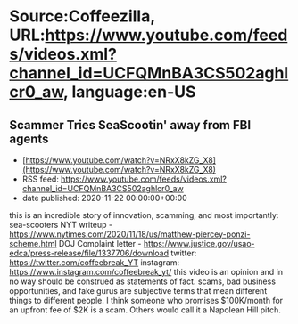 # Source:Coffeezilla, URL:https://www.youtube.com/feeds/videos.xml?channel_id=UCFQMnBA3CS502aghlcr0_aw, language:en-US

## Scammer Tries SeaScootin' away from FBI agents
 - [https://www.youtube.com/watch?v=NRxX8kZG_X8](https://www.youtube.com/watch?v=NRxX8kZG_X8)
 - RSS feed: https://www.youtube.com/feeds/videos.xml?channel_id=UCFQMnBA3CS502aghlcr0_aw
 - date published: 2020-11-22 00:00:00+00:00

this is an incredible story of innovation,  scamming, and most importantly: sea-scooters
NYT writeup - https://www.nytimes.com/2020/11/18/us/matthew-piercey-ponzi-scheme.html
DOJ Complaint letter - https://www.justice.gov/usao-edca/press-release/file/1337706/download
twitter: https://twitter.com/coffeebreak_YT
instagram: https://www.instagram.com/coffeebreak_yt/
this video is an opinion and in no way should be construed as statements of fact. scams, bad business opportunities, and fake gurus are subjective terms that mean different things to different people. I think someone who promises $100K/month for an upfront fee of $2K is a scam. Others would call it a Napolean Hill pitch.

